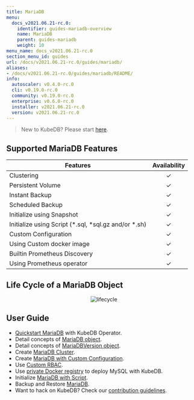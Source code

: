 ```yaml
---
title: MariaDB
menu:
  docs_v2021.06.21-rc.0:
    identifier: guides-mariadb-overview
    name: MariaDB
    parent: guides-mariadb
    weight: 10
menu_name: docs_v2021.06.21-rc.0
section_menu_id: guides
url: /docs/v2021.06.21-rc.0/guides/mariadb/
aliases:
- /docs/v2021.06.21-rc.0/guides/mariadb/README/
info:
  autoscaler: v0.4.0-rc.0
  cli: v0.19.0-rc.0
  community: v0.19.0-rc.0
  enterprise: v0.6.0-rc.0
  installer: v2021.06.21-rc.0
  version: v2021.06.21-rc.0
---
```


> New to KubeDB? Please start [here](/docs/v2021.06.21-rc.0/README).

## Supported MariaDB Features

| Features                                                | Availability |
| ------------------------------------------------------- | :----------: |
| Clustering                                              |   &#10003;   |
| Persistent Volume                                       |   &#10003;   |
| Instant Backup                                          |   &#10003;   |
| Scheduled Backup                                        |   &#10003;   |
| Initialize using Snapshot                               |   &#10003;   |
| Initialize using Script (\*.sql, \*sql.gz and/or \*.sh) |   &#10003;   |
| Custom Configuration                                    |   &#10003;   |
| Using Custom docker image                               |   &#10003;   |
| Builtin Prometheus Discovery                            |   &#10003;   |
| Using Prometheus operator                               |   &#10003;   |

## Life Cycle of a MariaDB Object

<p align="center">
  <img alt="lifecycle"  src="/docs/v2021.06.21-rc.0/guides/mariadb/images/mariadb-lifecycle.png" >
</p>

## User Guide

- [Quickstart MariaDB](/docs/v2021.06.21-rc.0/guides/mariadb/quickstart/overview) with KubeDB Operator.
- Detail concepts of [MariaDB object](/docs/v2021.06.21-rc.0/guides/mariadb/concepts/mariadb).
- Detail concepts of [MariaDBVersion object](/docs/v2021.06.21-rc.0/guides/mariadb/concepts/mariadb-version).
- Create [MariaDB Cluster](/docs/v2021.06.21-rc.0/guides/mariadb/clustering/galera-cluster).
- Create [MariaDB with Custom Configuration](/docs/v2021.06.21-rc.0/guides/mariadb/configuration/using-config-file).
- Use [Custom RBAC](/docs/v2021.06.21-rc.0/guides/mariadb/custom-rbac/using-custom-rbac).
- Use [private Docker registry](/docs/v2021.06.21-rc.0/guides/mariadb/private-registry/quickstart) to deploy MySQL with KubeDB.
- Initialize [MariaDB with Script](/docs/v2021.06.21-rc.0/guides/mariadb/initialization/using-script).
- Backup and Restore [MariaDB](/docs/v2021.06.21-rc.0/guides/mariadb/backup/overview).
- Want to hack on KubeDB? Check our [contribution guidelines](/docs/v2021.06.21-rc.0/CONTRIBUTING).
